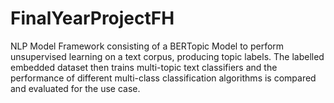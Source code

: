 # FinalYearProjectFH
NLP Model Framework consisting of a BERTopic Model to perform unsupervised learning on a text corpus, producing topic labels. 
The labelled embedded dataset then trains multi-topic text classifiers and the performance of different multi-class classification algorithms is compared and evaluated for the use case.
